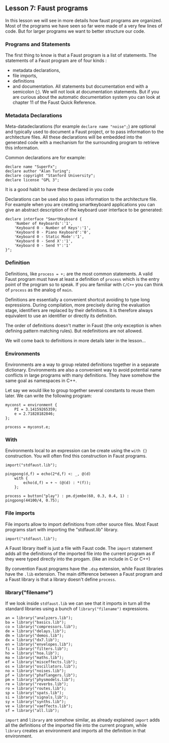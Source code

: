 
## Lesson 7: Faust programs

In this lesson we will see in more details how faust programs are organized. Most of the programs we have seen so far were made of a very few lines of code. But for larger programs we want to better structure our code.


### Programs and Statements
The first thing to know is that a Faust program is a list of statements. The statements of a Faust program are of four kinds :
- metadata declarations,
- file imports,
- definitions
- and documentation.
All statements but documentation end with a semicolon (;). We will not look at documentation statements. But if you are curious about the automatic documentation system you can look at chapter 11 of the Faust Quick Reference.



### Metadata Declarations
Meta-datadeclarations (for example `declare name "noise";`) are optional and typically used to document a Faust project, or to pass information to the architecture files. All these declarations will be embedded into the generated code with a mechanism for the surrounding program to retrieve this information.

Common declarations are for example:

    declare name "SuperFx";
    declare author "Alan Turing";
    declare copyright "Stanford University";
    declare license "GPL 3";

It is a good habit to have these declared in you code

Declarations can be used also to pass information to the architecture file. For example when you are creating smartkeyboard applications you can give an abstract description of the keyboard user interface to be generated:

    declare interface "SmartKeyboard {
	    'Number of Keyboards':'1',
	    'Keyboard 0 - Number of Keys':'1',
	    'Keyboard 0 - Piano Keyboard':'0',
	    'Keyboard 0 - Static Mode':'1',
	    'Keyboard 0 - Send X':'1',
	    'Keyboard 0 - Send Y':'1'
    }";


### Definition
Definitions, like `process = +;` are the most common statements. A valid Faust program must have at least a definition of `process` which is the entry point of the program so to speak. If you are familiar with `C/C++` you can think of `process` as the analog of `main`.

Definitions are essentially a convenient shortcut avoiding to type long expressions. During compilation, more precisely during the evaluation stage, identifiers are replaced by their definitions. It is therefore always equivalent to use an identifier or directly its definition.

The order of definitions doesn't matter in Faust (the only exception is when defining pattern matching rules). But redefinitions are not allowed.

We will come back to definitions in more details later in the lesson...


### Environments

Environments are a way to group related definitions together in a separate dictionary. Environments are also a convenient way to avoid potential name conflicts in large programs with many definitions. They have somehow the same goal as namespaces in C++.

Let say we would like to group together several constants to reuse them later. We can write the following program:

    myconst = environment {
        PI = 3.14159265359;
        e = 2.71828182846;
    };

    process = myconst.e;

### With
Environments local to an expression can be create using the `with {}` construction. You will often find this construction in Faust programs.

    import("stdfaust.lib");

    pingpong(d,f) = echo(2*d,f) <: _, @(d)
        with {
            echo(d,f) = + ~ (@(d) : *(f));
        };

    process = button("play") : pm.djembe(60, 0.3, 0.4, 1) : pingpong(44100/4, 0.75);


### File imports

File imports allow to import definitions from other source files. Most Faust programs start with importing the "stdfaust.lib" library.

    import("stdfaust.lib");

A Faust library itself is just a file with Faust code. The `import` statement  adds all the definitions of the imported file into the current program as if they were typed directly into the progam. (like an include in C or C++)

By convention Faust programs have the `.dsp` extension, while Faust libraries have the `.lib` extension. The main difference between a Faust program and a Faust library is that a library doesn't define `process`.

### library("filename")
If we look inside `stdfaust.lib` we can see that it imports in turn all the standard libraries using a bunch of `library("filename")` expressions.

    an = library("analyzers.lib");
    ba = library("basics.lib");
    co = library("compressors.lib");
    de = library("delays.lib");
    dm = library("demos.lib");
    dx = library("dx7.lib");
    en = library("envelopes.lib");
    fi = library("filters.lib");
    ho = library("hoa.lib");
    ma = library("maths.lib");
    ef = library("misceffects.lib");
    os = library("oscillators.lib");
    no = library("noises.lib");
    pf = library("phaflangers.lib");
    pm = library("physmodels.lib");
    re = library("reverbs.lib");
    ro = library("routes.lib");
    sp = library("spats.lib");
    si = library("signals.lib");
    sy = library("synths.lib");
    ve = library("vaeffects.lib");
    sf = library("all.lib");

`import` and `library` are somehow similar, as already explained `import` adds all the definitions of the imported file into the current program, while `library` creates an environment and imports all the definition in that environment.
